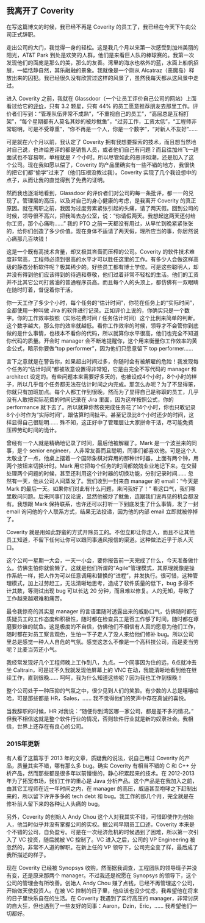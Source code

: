 <div class="inner">
<h2>我离开了 Coverity</h2>
<p>在写这篇博文的时候，我已经不再是 Coverity 的员工了，我已经在今天下午向公司正式辞职。</p>
<p>走出公司的大门，我觉得一身的轻松。这是我几个月以来第一次感受到加州美丽的阳光，AT&amp;T Park 到处是欢笑的人群，他们是来看巨人队的棒球赛的。我第一次发现他们的面庞是那么的美，那么的友善。湾里的海水也格外的蓝，水面上船帆招展，一幅恬静自然，其乐融融的景象。我就像是一个刚从 Alcatraz（恶魔岛）释放出来的囚犯。我已经很久没有欣赏过这样的风景了，虽然我每天都从这风景中走过。</p>
<p>进入 Coverity 之前，我就在 Glassdoor（一个让员工评价自己公司的网站）上面看过给它的<a href="http://www.glassdoor.com/Reviews/Coverity-Reviews-E231988.htm">评价</a>，只有 3.2 颗星，只有 44% 的员工愿意推荐朋友去那里工作。评价者们写到：“管理队伍非常不成熟”，“不重视自己的员工”，“高层总是互相打架”，“每个星期都有人莫名其妙的被炒鱿鱼”，“过劳工作，工资太低”，“工程师非常聪明，可是不受尊重”，“你不再是一个人，你是一个数字”，“对新人不友好”……</p>
<p>可是就在六个月以前，我认定了 Coverity 拥有我想要探索的技术，而且想当然地对自己说，也许给差评的都是销售人员，或者他们自己有问题？而且往加州飞一趟面试也不容易啊，单程就是 7 个小时。所以尽管如此的恶评如潮，还是加入了这个公司。现在我如愿以偿了，Coverity 的产品里确实有一些不错的地方，我很快的把它们都“偷学”过来了（他们压根没教过我）。Coverity 实现了几个我设想中的点子，从而让我的直觉得到了免费的证明。</p>
<p>然而我也逐渐地看到，Glassdoor 的评价者们对公司的每一条批评，都一一的兑现了。管理层的高压，以及对自己的身心健康的考虑，是我离开 Coverity 的真正原因。就在离职之前，我因为过度劳累紧张引起的头痛，请了两天假。回到公司的时候，领导很不高兴，把我叫去办公室，说：“你请假两天。我想起这两天还付给你工资，那个心痛哟……” 我的 PTO 之前一天都没有用过，从早忙到晚紧紧张张的，给你们创造了多少价值。现在身体不适请了两天假，理所应当的事，你居然说心痛那几百块钱！</p>
<p>这是一个既有高技术含量，却又极其吝啬而压榨的公司。Coverity 的软件技术难度非常高，工程师必须到很高的水平才可以胜任这里的工作。有多少人会做这样高级的静态分析软件呢？极其稀少的。好些员工都有博士学位。可是这些聪明人，却并没有得到他们应该得到的待遇和尊敬，他们过着非常不轻松的生活。他们的工资并不比其它公司打酱油的普通程序员高。而且每个人的头顶上，都仿佛有一双眼睛在随时盯着，督促着你干活。</p>
<p>你一天工作了多少个小时，每个任务的“估计时间”，你花在任务上的“实际时间”，全都使用一种叫做 Jira 的软件进行记录。正如评价上说的，你确实只是一个数字。你的工作效率按照（实际花费时间 / 任务估计时间）这个比例来简单的判断。这个数字越大，那么你的效率就越低。看你工作效率的时候，领导才不会管你到底做的是什么事情，也根本不看你的代码，所以就算你水平很高，他们也完全不知道你代码的质量。开会时 manager 会不断地提醒你，这个用来衡量你工作效率的黄金公式，暗示你要做“top performer”，因为他们只愿意留下 top performer……</p>
<p>言下之意就是在警告你，如果超出时间过多，你随时会有被解雇的危险！我发现每个任务的“估计时间”都被故意设置得非常短，它是由完全不写代码的 manager 和 architect 设定的。有些问题本来需要好多天的，也被设成4个小时，8个小时的样子，所以几乎每个任务都无法在估计时间之内完成。那怎么办呢？为了不显得笨，你就只有加班加点。每个人都工作到很晚，然而为了显得自己是称职的员工，几乎没有人敢把实际花费的时间记录在 Jira 里面，因为这样按照公式，你的 performance 就下去了。所以就算你熬夜完成任务花了14个小时，你也只敢记录8个小时作为“实际时间”，跟估算时间扯平。甚至记录比8个小时还少的时间，这样显得自己很聪明…… 殊不知，这正好中了管理层让大家拼命干活，尽可能免费压榨劳动时间的诡计。</p>
<p>曾经有一个人就是精确地记录了时间，最后他被解雇了。Mark 是一个波兰来的同事，是个 senior engineer，人非常友善而且聪明，同事们都喜欢他。可是这个人太敬业了一点，他桌上摆着一个国际象棋对弈用的那种计时器，上面有两个钟，用两个按钮来切换计时。Mark 用它把每个任务的时间都兢兢业业地记下来。在交替处理两个问题的时候，甚至还利用这个计时器的切换功能，分别记录时间…… 忽然有一天，他从公司人间蒸发了。我们收到一封来自 manager 的 email：“今天是 Mark 的最后一天。如果你们对此有什么问题，来问我好了！” 看这口气，我们哪里敢问问题。后来同事们议论说，显然他被炒了鱿鱼，连跟我们说再见的机会都没有。我想跟 Mark 保持联系，也许还可以打听一下到底发生了什么事情，发了一封 email 询问他的个人联系方式，结果无法投递，因为他的内部 email 立即就被停掉了。</p>
<p>Coverity 就是用如此野蛮的方式开除员工的。不但立即让你走人，而且不让其他员工知道，不留下任何让你可以跟同事通风报信的渠道。这种做法近乎于杀人灭口。</p>
<p>这个公司一星期一大会，一天一小会，要你报告前一天完成了什么，今天准备做什么。仿佛生怕你就偷懒了。这就是他们所谓的“Agile”管理模式，其原理就像是操作系统一样，把人作为可以任意调用和替换的“进程”，并发执行。很可惜，这种管理模式，加上过劳赶工，无法清晰地思考，造成了软件质量的低下，bug 多得不计其数，等测试出现 bug 可以长达 20 分钟，而且难以修复。人的无知，导致了工作越来越艰难和痛苦。</p>
<p>最令我惊奇的其实是 manager 的言语里随时透露出来的威胁口气，仿佛随时都在质疑员工的工作态度和积极性，随时都在检查员工是否工作够了时间，随时都在琢磨要炒谁的鱿鱼。这是极度的不自信，仿佛他们不相信有人真的愿意为他们工作，随时都在对员工察言观色，生怕一下子走人了没人来给他们修补 bug。所以公司里总是感觉一种人人自危的气氛。感觉这怎么不像是一个高科技公司，而是麦当劳呢？比麦当劳还小气。</p>
<p>我经常发现好几个工程师晚上工作到八，九点。一个同事因为住的远，6点就冲去坐 Caltrain，可是过不久我就发现他屏幕上的 VNC 在动，我能清晰地看到他在继续工作，直到很晚…… 呵呵，我为什么知道这些呢？因为我也工作到很晚！</p>
<p>整个公司处于一种压抑的气氛之中，很少见到人们的笑脸。有少数的人总是嘻嘻哈哈，可是那些都是 HR，Sales，…… 我不觉得他们的笑声中存在真诚的喜悦。</p>
<p>当我辞职的时候，HR 对我说：“随便你到湾区哪一家公司，都是差不多的情况。” 但我不相信这就是整个软件行业的情况，否则软件行业就是新的奴隶社会。我相信，世界上还存在有良心的公司。</p>
<h3 id="2015年更新">2015年更新</h3>
<p>有人看了这篇写于 2013 年的文章，质疑我的说法，说自己用过 Coverity 的产品，质量其实不错，哪有那么多 bug。确实 Coverity 有相当不错的 C 和 C++ 分析产品，然而那些都是很多年以前慢慢的，静心积累起来的技术。在 2012-2013 年为了拓宽市场，我们工作的重心是 Java 分析产品。这个产品是在我加入之前，由其它工程师在近一年时间之内，在 manager 的高压，威逼甚至咆哮之下赶制出来的，所以留下许许多多的 tech debt 和 bug。我工作的那几个月，完全就是在修补前人留下来的各种让人头痛的 bug。</p>
<p>另外，Coverity 的创始人 Andy Chou 这个人对我其实不错，可惜即使作为创始人，他当时似乎并没有掌握公司的实权。据公司早期员工口述，Coverity 本来是个不错的公司，自负盈亏。可是在一次经济危机的时候遇到了困难，所以第一次引入了 VC 投资，随后就被 VC 控制了。VC 进入之后，公司的 VP Engineering 被忽然的，非常不人道的解职。在新上任的 VP 领导下，公司完全变了样，最后成了我所描述的样子。</p>
<p>现在 Coverity 已经被 Synopsys 收购，然而据我调查，工程团队的领导班子并没有变，还是原来那两个 manager。不过我还是祝愿在 Synopsys 的领导下，这个公司的管理会有所改善。创始人 Andy Chou 赚了点钱，已经不再管理这个公司，开始做天使投资人。在被 VC 控制的日子里，他应该也没少忧虑，我希望他在将来的日子里快乐自在的生活。在 Coverity 我遇到了实行高压的 manager，非常讨厌的自大狂，但也遇到了一些友好的同事：Aaron，Dzin，Eric，…… 我希望他们一切都好。</p>
</div>
<div class="ad-banner" style="margin-top: 5px">
<script async src="//pagead2.googlesyndication.com/pagead/js/adsbygoogle.js"></script>
<ins class="adsbygoogle"
                    style="display:inline-block;width:100%;height:90px"
                    data-ad-client="ca-pub-1331524016319584"
                    data-ad-slot="6657867155"></ins>
<script>(adsbygoogle = window.adsbygoogle || []).push({});</script>
</div>
<script data-ad-client="ca-pub-1331524016319584" async
            src="https://pagead2.googlesyndication.com/pagead/js/adsbygoogle.js">
</script>
    